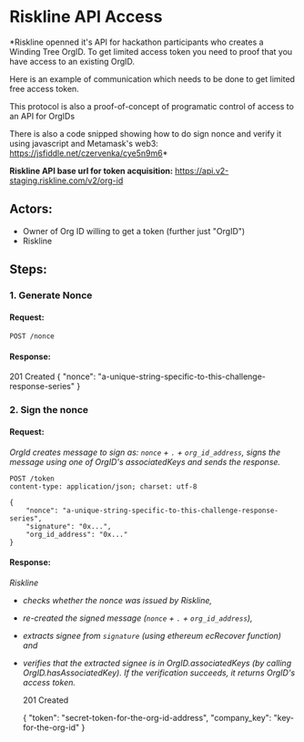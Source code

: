 # Riskline API Access

*Riskline openned it's API for hackathon participants who creates a Winding
Tree OrgID. To get limited access token you need to proof that you have access
to an existing OrgID.

Here is an example of communication which needs to be done to get limited free
access token.

This protocol is also a proof-of-concept of programatic control of access to an
API for OrgIDs

There is also a code snipped showing how to do sign nonce and verify it using
javascript and Metamask's web3: https://jsfiddle.net/czervenka/cye5n9m6*


**Riskline API base url for token acquisition:** https://api.v2-staging.riskline.com/v2/org-id
## Actors:

- Owner of Org ID willing to get a token (further just "OrgID")
- Riskline


## Steps:

### 1. Generate Nonce

#### Request:

    POST /nonce


#### Response:
201 Created 
    {
        "nonce": "a-unique-string-specific-to-this-challenge-response-series"
    }

### 2. Sign the nonce

#### Request:
*OrgId creates message to sign as: `nonce` + `.` + `org_id_address`, signs the
message using one of OrgID's associatedKeys and sends the response.*

    POST /token
    content-type: application/json; charset: utf-8

    {
        "nonce": "a-unique-string-specific-to-this-challenge-response-series",
        "signature": "0x...",
        "org_id_address": "0x..."
    }

#### Response:
*Riskline*

- *checks whether the nonce was issued by Riskline,*
- *re-created the signed message (`nonce` + `.` + `org_id_address`),*
- *extracts signee from `signature` (using ethereum ecRecover function) and*
- *verifies that the extracted signee is in OrgID.associatedKeys (by calling
   OrgID.hasAssociatedKey).*
*If the verification succeeds, it returns OrgID's access token.*


    201 Created

    {
        "token": "secret-token-for-the-org-id-address",
        "company_key": "key-for-the-org-id"
    }
